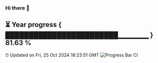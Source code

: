 ### Hi there 👋
⏳ Year progress { ████████████████████████▁▁▁▁▁▁ } 81.63 %
---
⏰ Updated on Fri, 25 Oct 2024 18:23:51 GMT
![Progress Bar CI](https://github.com/liununu/liununu/workflows/Progress%20Bar%20CI/badge.svg)
